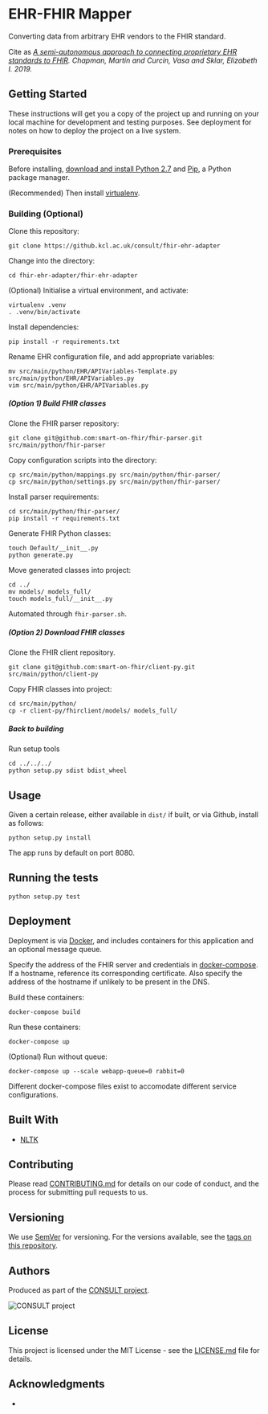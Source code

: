 # EHR-FHIR Mapper

Converting data from arbitrary EHR vendors to the FHIR standard.

Cite as _[A semi-autonomous approach to connecting proprietary EHR standards to FHIR](https://arxiv.org/pdf/1911.12254.pdf). Chapman, Martin and Curcin, Vasa and Sklar, Elizabeth I. 2019._

## Getting Started

These instructions will get you a copy of the project up and running on your local machine for development and testing purposes. See deployment for notes on how to deploy the project on a live system.

### Prerequisites

Before installing, [download and install Python 2.7](https://www.python.org/download/releases/2.7/) and [Pip](https://pip.pypa.io/en/stable/installing/), a Python package manager.

(Recommended) Then install [virtualenv](https://virtualenv.pypa.io/en/stable/installation/).

### Building (Optional)

Clone this repository:

```
git clone https://github.kcl.ac.uk/consult/fhir-ehr-adapter
```

Change into the directory:

```
cd fhir-ehr-adapter/fhir-ehr-adapter
```

(Optional) Initialise a virtual environment, and activate:

```
virtualenv .venv
. .venv/bin/activate
```

Install dependencies:

```
pip install -r requirements.txt
```

Rename EHR configuration file, and add appropriate variables:

```
mv src/main/python/EHR/APIVariables-Template.py src/main/python/EHR/APIVariables.py
vim src/main/python/EHR/APIVariables.py
```

##### (Option 1) Build FHIR classes

Clone the FHIR parser repository:

```
git clone git@github.com:smart-on-fhir/fhir-parser.git src/main/python/fhir-parser
```

Copy configuration scripts into the directory:

```
cp src/main/python/mappings.py src/main/python/fhir-parser/
cp src/main/python/settings.py src/main/python/fhir-parser/
```

Install parser requirements:

```
cd src/main/python/fhir-parser/
pip install -r requirements.txt
```

Generate FHIR Python classes:

```
touch Default/__init__.py
python generate.py
```

Move generated classes into project:

```
cd ../
mv models/ models_full/
touch models_full/__init__.py
```

Automated through `fhir-parser.sh`.

##### (Option 2) Download FHIR classes

Clone the FHIR client repository.

```
git clone git@github.com:smart-on-fhir/client-py.git src/main/python/client-py
```

Copy FHIR classes into project:

```
cd src/main/python/
cp -r client-py/fhirclient/models/ models_full/
```

##### Back to building

Run setup tools

```
cd ../../../
python setup.py sdist bdist_wheel
```

## Usage

Given a certain release, either available in ``dist/`` if built, or via Github, install as follows:

```
python setup.py install
```

The app runs by default on port 8080.

## Running the tests

```
python setup.py test
```

## Deployment

Deployment is via [Docker](https://docs.docker.com/compose/install/), and includes containers for this application and an optional message queue.

Specify the address of the FHIR server and credentials in [docker-compose](docker-compose.yml). If a hostname, reference its corresponding certificate. Also specify the address of the hostname if unlikely to be present in the DNS.

Build these containers:

```
docker-compose build
```

Run these containers:

```
docker-compose up
```

(Optional) Run without queue:

```
docker-compose up --scale webapp-queue=0 rabbit=0
```

Different docker-compose files exist to accomodate different service configurations.

## Built With

* [NLTK](https://www.nltk.org/)

## Contributing

Please read [CONTRIBUTING.md](CONTRIBUTING.md) for details on our code of conduct, and the process for submitting pull requests to us.

## Versioning

We use [SemVer](http://semver.org/) for versioning. For the versions available, see the [tags on this repository](https://github.com/martinchapman/nokia-health/tags).

## Authors

Produced as part of the [CONSULT project](https://consult.kcl.ac.uk/).

![CONSULT project](https://consult.kcl.ac.uk/wp-content/uploads/sites/214/2017/12/overview-consult-768x230.png "CONSULT project")

## License

This project is licensed under the MIT License - see the [LICENSE.md](LICENSE.md) file for details.

## Acknowledgments

*
